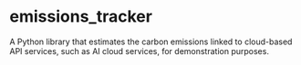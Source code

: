 # emissions_tracker
A Python library that estimates the carbon emissions linked to cloud-based API services, such as AI cloud services, for demonstration purposes.
